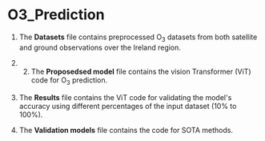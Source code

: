 # O3_Prediction

1. The **Datasets** file contains preprocessed O<sub>3</sub> datasets from both satellite and ground observations over the Ireland region.

2. 2. The **Proposedsed model** file contains the vision Transformer (ViT) code for O<sub>3</sub> prediction.

3. The **Results** file contains the ViT code for validating the model's accuracy using different percentages of the input dataset (10% to 100%).

4. The **Validation models** file contains the code for SOTA methods.

